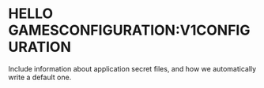 # HELLO GAMESCONFIGURATION:V1CONFIGURATION


Include information about application secret files, and how we automatically write a default one.